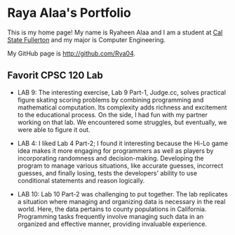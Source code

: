 # Raya Alaa's Portfolio 

This is my home page! 
My name is Ryaheen Alaa and I am a student at [Cal State Fullerton](http://www.fullerton.edu/) and my major is Computer Engineering.


My GitHub page is http://github.com/Rya04.

## Favorit CPSC 120 Lab

* LAB 9:
  The interesting exercise, Lab 9 Part-1, Judge.cc, solves practical figure skating scoring problems by combining programming and mathematical computation. Its complexity adds richness and excitement to the educational process. On the side, I had fun with my partner working on that lab. We encountered some struggles, but eventually, we were able to figure it out.

* LAB 4:
  I liked Lab 4 Part-2; I found it interesting because the Hi-Lo game idea makes it more engaging for programmers as well as players by incorporating randomness and decision-making. Developing the program to manage various situations, like accurate guesses, incorrect guesses, and finally losing, tests the developers' ability to use conditional statements and reason logically.

* LAB 10:
  Lab 10 Part-2 was challenging to put together. The lab replicates a situation where managing and organizing data is necessary in the real world. Here, the data pertains to county populations in California. Programming tasks frequently involve managing such data in an organized and effective manner, providing invaluable experience.

